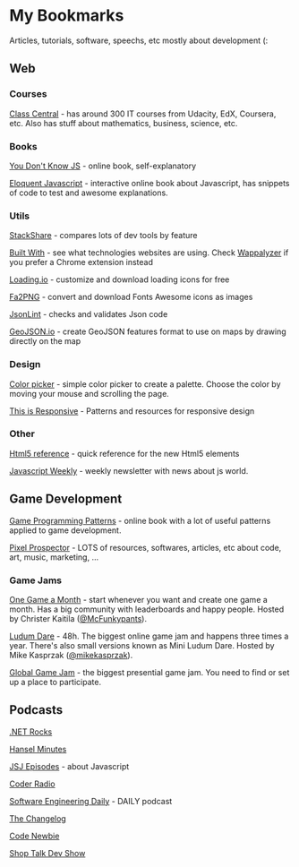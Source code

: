 # My Bookmarks
Articles, tutorials, software, speechs, etc mostly about development (:


## Web

### Courses

[Class Central](https://www.class-central.com/courses/selfpaced?subject=cs%2Cprogramming-and-software-development) - has around 300 IT courses from Udacity, EdX, Coursera, etc. Also has stuff about mathematics, business, science, etc.

### Books 

[You Don't Know JS](https://github.com/getify/You-Dont-Know-JS) - online book, self-explanatory

[Eloquent Javascript](http://eloquentjavascript.net) - interactive online book about Javascript, has snippets of code to test and awesome explanations.

### Utils

[StackShare](http://stackshare.io/) - compares lots of dev tools by feature

[Built With](https://builtwith.com/) - see what technologies websites are using. Check [Wappalyzer](https://wappalyzer.com) if you prefer a Chrome extension instead

[Loading.io](http://loading.io) - customize and download loading icons for free

[Fa2PNG](http://fa2png.io/) - convert and download Fonts Awesome icons as images

[JsonLint](http://jsonlint.com) - checks and validates Json code

[GeoJSON.io](http://geojson.io) - create GeoJSON features format to use on maps by drawing directly on the map

### Design

[Color picker](https://color.hailpixel.com) - simple color picker to create a palette. Choose the color by moving your mouse and scrolling the page.

[This is Responsive](https://bradfrost.github.io/this-is-responsive/index.html) - Patterns and resources for responsive design

### Other

[Html5 reference](http://html5doctor.com/element-index/) - quick reference for the new Html5 elements

[Javascript Weekly](http://javascriptweekly.com) - weekly newsletter with news about js world.

## Game Development

[Game Programming Patterns](http://gameprogrammingpatterns.com/contents.html) - online book with a lot of useful patterns applied to game development.

[Pixel Prospector](http://www.pixelprospector.com/indie-resources/) - LOTS of resources, softwares, articles, etc about code, art, music, marketing, ...

### Game Jams

[One Game a Month](http://onegameamonth.com) - start whenever you want and create one game a month. Has a big community with leaderboards and happy people. Hosted by Christer Kaitila ([@McFunkypants](http://twitter.com/McFunkyPants)).

[Ludum Dare](http://ludumdare.com/compo/) - 48h. The biggest online game jam and happens three times a year. There's also small versions known as Mini Ludum Dare. Hosted by Mike Kasprzak ([@mikekasprzak](http://twitter.com/mikekasprzak)).

[Global Game Jam](http://globalgamejam.org) - the biggest presential game jam. You need to find or set up a place to participate.


## Podcasts

[.NET Rocks](http://www.dotnetrocks.com/)

[Hansel Minutes](http://hanselminutes.com/)

[JSJ Episodes](https://devchat.tv/js-jabber) - about Javascript

[Coder Radio](http://www.jupiterbroadcasting.com/show/coderradio/)

[Software Engineering Daily](https://dev.to/sedaily) - DAILY podcast

[The Changelog](https://dev.to/changelog)

[Code Newbie](https://dev.to/codenewbie)

[Shop Talk Dev Show](https://dev.to/shoptalkshow)
